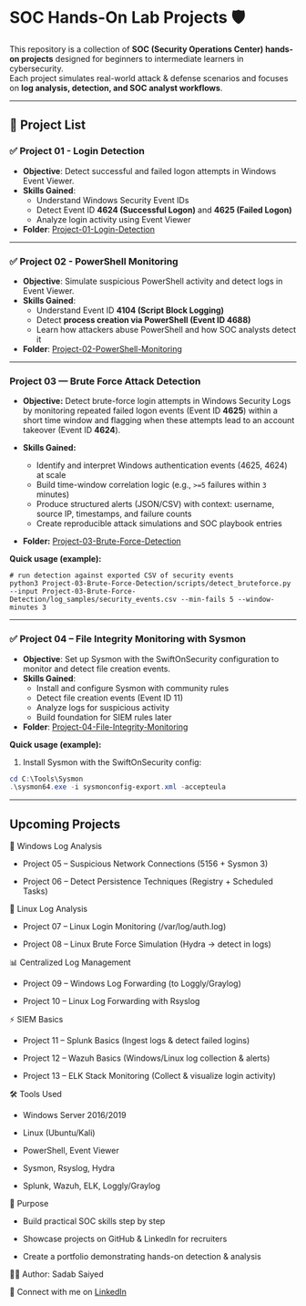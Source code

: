 ﻿# SOC Hands-On Lab Projects 🛡️

This repository is a collection of **SOC (Security Operations Center) hands-on projects** designed for beginners to intermediate learners in cybersecurity.  
Each project simulates real-world attack & defense scenarios and focuses on **log analysis, detection, and SOC analyst workflows**.  

---

## 📂 Project List

### ✅ Project 01 - Login Detection
- **Objective**: Detect successful and failed logon attempts in Windows Event Viewer.  
- **Skills Gained**:
  - Understand Windows Security Event IDs
  - Detect Event ID **4624 (Successful Logon)** and **4625 (Failed Logon)**
  - Analyze login activity using Event Viewer  
- **Folder**: [Project-01-Login-Detection](./Project-01-Login-Detection)

---

### ✅ Project 02 - PowerShell Monitoring
- **Objective**: Simulate suspicious PowerShell activity and detect logs in Event Viewer.  
- **Skills Gained**:
  - Understand Event ID **4104 (Script Block Logging)**  
  - Detect **process creation via PowerShell (Event ID 4688)**  
  - Learn how attackers abuse PowerShell and how SOC analysts detect it  
- **Folder**: [Project-02-PowerShell-Monitoring](./Project-02-PowerShell-Monitoring)

---

### Project 03 — Brute Force Attack Detection

- **Objective:** Detect brute-force login attempts in Windows Security Logs by monitoring repeated failed logon events (Event ID **4625**) within a short time window and flagging when these attempts lead to an account takeover (Event ID **4624**).
- **Skills Gained:**

  - Identify and interpret Windows authentication events (4625, 4624) at scale
  - Build time-window correlation logic (e.g., `>=5` failures within `3` minutes)
  - Produce structured alerts (JSON/CSV) with context: username, source IP, timestamps, and failure counts
  - Create reproducible attack simulations and SOC playbook entries
- **Folder:** [Project-03-Brute-Force-Detection](./Project-03-BruteForce-Detection)

**Quick usage (example):**

```
# run detection against exported CSV of security events
python3 Project-03-Brute-Force-Detection/scripts/detect_bruteforce.py --input Project-03-Brute-Force-Detection/log_samples/security_events.csv --min-fails 5 --window-minutes 3
```

---

### ✅ Project 04 – File Integrity Monitoring with Sysmon
- **Objective**: Set up Sysmon with the SwiftOnSecurity configuration to monitor and detect file creation events.  
- **Skills Gained**:
  - Install and configure Sysmon with community rules
  - Detect file creation events (Event ID 11)
  - Analyze logs for suspicious activity
  - Build foundation for SIEM rules later
- **Folder**: [Project-04-File-Integrity-Monitoring](./Project-04-File-Integrity-Monitoring)

**Quick usage (example):**

1. Install Sysmon with the SwiftOnSecurity config:
```powershell
cd C:\Tools\Sysmon
.\sysmon64.exe -i sysmonconfig-export.xml -accepteula
```


---



## Upcoming Projects
🔑 Windows Log Analysis

- Project 05 – Suspicious Network Connections (5156 + Sysmon 3)

- Project 06 – Detect Persistence Techniques (Registry + Scheduled Tasks)

🐧 Linux Log Analysis

- Project 07 – Linux Login Monitoring (/var/log/auth.log)

- Project 08 – Linux Brute Force Simulation (Hydra → detect in logs)

📊 Centralized Log Management

- Project 09 – Windows Log Forwarding (to Loggly/Graylog)

- Project 10 – Linux Log Forwarding with Rsyslog

⚡ SIEM Basics

- Project 11 – Splunk Basics (Ingest logs & detect failed logins)

- Project 12 – Wazuh Basics (Windows/Linux log collection & alerts)

- Project 13 – ELK Stack Monitoring (Collect & visualize login activity)

🛠 Tools Used

- Windows Server 2016/2019

- Linux (Ubuntu/Kali)

- PowerShell, Event Viewer

- Sysmon, Rsyslog, Hydra

- Splunk, Wazuh, ELK, Loggly/Graylog

🎯 Purpose

- Build practical SOC skills step by step

- Showcase projects on GitHub & LinkedIn for recruiters

- Create a portfolio demonstrating hands-on detection & analysis

👨‍💻 Author: Sadab Saiyed

📌 Connect with me on [LinkedIn](www.linkedin.com/in/saiyed-mohammadsadab-074ba8206)  
